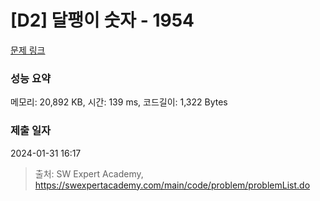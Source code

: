 # [D2] 달팽이 숫자 - 1954 

[문제 링크](https://swexpertacademy.com/main/code/problem/problemDetail.do?contestProbId=AV5PobmqAPoDFAUq) 

### 성능 요약

메모리: 20,892 KB, 시간: 139 ms, 코드길이: 1,322 Bytes

### 제출 일자

2024-01-31 16:17



> 출처: SW Expert Academy, https://swexpertacademy.com/main/code/problem/problemList.do